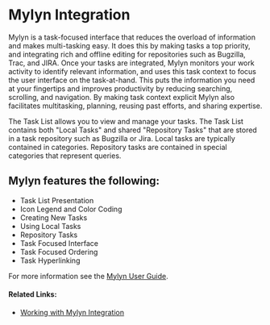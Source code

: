# Mylyn Integration

<!--context:mylyn_integration-->

Mylyn is a task-focused interface that reduces the overload of information and makes multi-tasking easy. It does this by making tasks a top priority, and integrating rich and offline editing for repositories such as Bugzilla, Trac, and JIRA. Once your tasks are integrated, Mylyn monitors your work activity to identify relevant information, and uses this task context to focus the user interface on the task-at-hand. This puts the information you need at your fingertips and improves productivity by reducing searching, scrolling, and navigation. By making task context explicit Mylyn also facilitates multitasking, planning, reusing past efforts, and sharing expertise.

The Task List allows you to view and manage your tasks. The Task List contains both "Local Tasks" and shared "Repository Tasks" that are stored in a task repository such as Bugzilla or Jira. Local tasks are typically contained in categories. Repository tasks are contained in special categories that represent queries.

## Mylyn features the following:

 * Task List Presentation
 * Icon Legend and Color Coding
 * Creating New Tasks
 * Using Local Tasks
 * Repository Tasks
 * Task Focused Interface
 * Task Focused Ordering
 * Task Hyperlinking

For more information see the [Mylyn User Guide](http://wiki.eclipse.org/index.php/Mylyn/User_Guide).

<!--links-start-->

#### Related Links:

* [Working with Mylyn Integration](../024-tasks/200-mylyn_integration1.md)

<!--links-end-->
